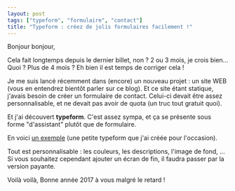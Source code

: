 ```yaml
---
layout: post
tags: ["typeform", "formulaire", "contact"]
title: "Typeform : créez de jolis formulaires facilement !"
---
```


Bonjour bonjour,

Cela fait longtemps depuis le dernier billet, non ? 2 ou 3 mois, je crois bien... Quoi ? Plus de 4 mois ?
Eh bien il est temps de corriger cela !

Je me suis lancé récemment dans (encore) un nouveau projet : un site WEB (vous
en entendrez bientôt parler sur ce blog). Et ce site étant statique, j'avais besoin de créer un formulaire de contact. Celui-ci devait être assez personnalisable, et ne devait pas avoir de quota (un truc tout gratuit quoi).

Et j'ai découvert **typeform**. C'est assez sympa, et ça se présente sous forme "d'assistant" plutôt que de formulaire.

En voici <a class="typeform-share link" href="https://skyost.typeform.com/to/jIh3gu" data-mode="1" target="_blank">un exemple</a> (une petite typeform que j'ai créée pour l'occasion).

Tout est personnalisable : les couleurs, les descriptions, l'image de fond, ... Si vous souhaitez cependant ajouter un écran de fin, il faudra passer par la version payante.

Voilà voilà,
Bonne année 2017 à vous malgré le retard !

<script>(function(){var qs,js,q,s,d=document,gi=d.getElementById,ce=d.createElement,gt=d.getElementsByTagName,id='typef_orm',b='https://s3-eu-west-1.amazonaws.com/share.typeform.com/';if(!gi.call(d,id)){js=ce.call(d,'script');js.id=id;js.src=b+'share.js';q=gt.call(d,'script')[0];q.parentNode.insertBefore(js,q)}})()</script>